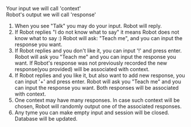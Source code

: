 Your input we will call 'context'<br>
Robot's output we will call 'response' 

1. When you see "Talk" you may do your input. Robot will reply.<br>
2. If Robot replies "I do not know what to say" it means Robot does not know what to say :) Robot will ask: "Teach me", and you can input the response you want.<br>
3. If Robot replies and you don't like it, you can input '!' and press enter. Robot will ask you "Teach me" and you can input the response you want. If Robot's response was not previously recorded the new response(you provided) will be associated with context.<br>
4. If Robot replies and you like it, but also want to add new response, you can input '+' and press enter. Robot will ask you "Teach me" and you can input the response you want. Both responses will be associated with context.<br>
5. One context may have many responses. In case such context will be chosen, Robot will randomly output one of the associated responses.<br>
6. Any tyme you can make empty input and session will be closed. Database will be updated.
